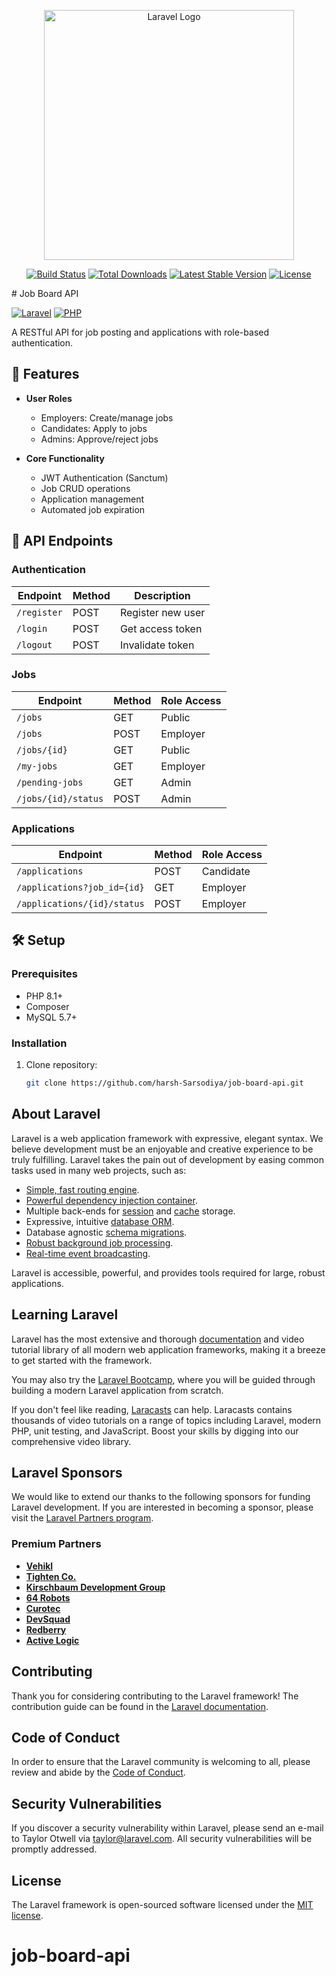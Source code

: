 <p align="center"><a href="https://laravel.com" target="_blank"><img src="https://raw.githubusercontent.com/laravel/art/master/logo-lockup/5%20SVG/2%20CMYK/1%20Full%20Color/laravel-logolockup-cmyk-red.svg" width="400" alt="Laravel Logo"></a></p>

<p align="center">
<a href="https://github.com/laravel/framework/actions"><img src="https://github.com/laravel/framework/workflows/tests/badge.svg" alt="Build Status"></a>
<a href="https://packagist.org/packages/laravel/framework"><img src="https://img.shields.io/packagist/dt/laravel/framework" alt="Total Downloads"></a>
<a href="https://packagist.org/packages/laravel/framework"><img src="https://img.shields.io/packagist/v/laravel/framework" alt="Latest Stable Version"></a>
<a href="https://packagist.org/packages/laravel/framework"><img src="https://img.shields.io/packagist/l/laravel/framework" alt="License"></a>
</p>
# Job Board API

[![Laravel](https://img.shields.io/badge/Laravel-11.x-orange.svg)](https://laravel.com)
[![PHP](https://img.shields.io/badge/PHP-8.1%2B-blue.svg)](https://php.net)

A RESTful API for job posting and applications with role-based authentication.

## 📌 Features

- **User Roles**
  - Employers: Create/manage jobs
  - Candidates: Apply to jobs
  - Admins: Approve/reject jobs

- **Core Functionality**
  - JWT Authentication (Sanctum)
  - Job CRUD operations
  - Application management
  - Automated job expiration

## 🚀 API Endpoints

### Authentication
| Endpoint          | Method | Description                |
|-------------------|--------|----------------------------|
| `/register`       | POST   | Register new user          |
| `/login`          | POST   | Get access token           |
| `/logout`         | POST   | Invalidate token           |

### Jobs
| Endpoint                | Method | Role Access   |
|-------------------------|--------|---------------|
| `/jobs`                 | GET    | Public        |
| `/jobs`                 | POST   | Employer      |
| `/jobs/{id}`            | GET    | Public        |
| `/my-jobs`              | GET    | Employer      |
| `/pending-jobs`         | GET    | Admin         |
| `/jobs/{id}/status`     | POST   | Admin         |

### Applications
| Endpoint                     | Method | Role Access   |
|------------------------------|--------|---------------|
| `/applications`              | POST   | Candidate     |
| `/applications?job_id={id}`  | GET    | Employer      |
| `/applications/{id}/status`  | POST   | Employer      |

## 🛠️ Setup

### Prerequisites
- PHP 8.1+
- Composer
- MySQL 5.7+

### Installation
1. Clone repository:
   ```bash
   git clone https://github.com/harsh-Sarsodiya/job-board-api.git

## About Laravel

Laravel is a web application framework with expressive, elegant syntax. We believe development must be an enjoyable and creative experience to be truly fulfilling. Laravel takes the pain out of development by easing common tasks used in many web projects, such as:

- [Simple, fast routing engine](https://laravel.com/docs/routing).
- [Powerful dependency injection container](https://laravel.com/docs/container).
- Multiple back-ends for [session](https://laravel.com/docs/session) and [cache](https://laravel.com/docs/cache) storage.
- Expressive, intuitive [database ORM](https://laravel.com/docs/eloquent).
- Database agnostic [schema migrations](https://laravel.com/docs/migrations).
- [Robust background job processing](https://laravel.com/docs/queues).
- [Real-time event broadcasting](https://laravel.com/docs/broadcasting).

Laravel is accessible, powerful, and provides tools required for large, robust applications.

## Learning Laravel

Laravel has the most extensive and thorough [documentation](https://laravel.com/docs) and video tutorial library of all modern web application frameworks, making it a breeze to get started with the framework.

You may also try the [Laravel Bootcamp](https://bootcamp.laravel.com), where you will be guided through building a modern Laravel application from scratch.

If you don't feel like reading, [Laracasts](https://laracasts.com) can help. Laracasts contains thousands of video tutorials on a range of topics including Laravel, modern PHP, unit testing, and JavaScript. Boost your skills by digging into our comprehensive video library.

## Laravel Sponsors

We would like to extend our thanks to the following sponsors for funding Laravel development. If you are interested in becoming a sponsor, please visit the [Laravel Partners program](https://partners.laravel.com).

### Premium Partners

- **[Vehikl](https://vehikl.com)**
- **[Tighten Co.](https://tighten.co)**
- **[Kirschbaum Development Group](https://kirschbaumdevelopment.com)**
- **[64 Robots](https://64robots.com)**
- **[Curotec](https://www.curotec.com/services/technologies/laravel)**
- **[DevSquad](https://devsquad.com/hire-laravel-developers)**
- **[Redberry](https://redberry.international/laravel-development)**
- **[Active Logic](https://activelogic.com)**

## Contributing

Thank you for considering contributing to the Laravel framework! The contribution guide can be found in the [Laravel documentation](https://laravel.com/docs/contributions).

## Code of Conduct

In order to ensure that the Laravel community is welcoming to all, please review and abide by the [Code of Conduct](https://laravel.com/docs/contributions#code-of-conduct).

## Security Vulnerabilities

If you discover a security vulnerability within Laravel, please send an e-mail to Taylor Otwell via [taylor@laravel.com](mailto:taylor@laravel.com). All security vulnerabilities will be promptly addressed.

## License

The Laravel framework is open-sourced software licensed under the [MIT license](https://opensource.org/licenses/MIT).
# job-board-api
